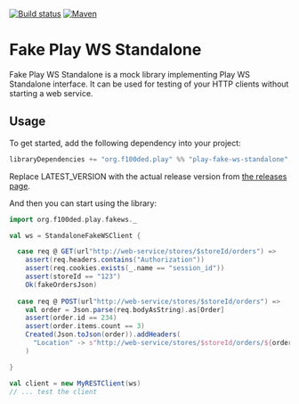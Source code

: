 [![Build status](https://travis-ci.org/f100ded/play-fake-ws-standalone.svg?branch=master)](https://travis-ci.org/f100ded/play-fake-ws-standalone)
[![Maven](https://img.shields.io/maven-central/v/org.f100ded.play/play-fake-ws-standalone_2.12.svg)](http://mvnrepository.com/artifact/org.f100ded.play/play-fake-ws-standalone_2.12)

# Fake Play WS Standalone

Fake Play WS Standalone is a mock library implementing Play WS Standalone interface. It can be used for testing of your HTTP clients without starting a web service.

## Usage

To get started, add the following dependency into your project:
```scala
libraryDependencies += "org.f100ded.play" %% "play-fake-ws-standalone" % "LATEST_VERSION"
```
Replace LATEST_VERSION with the actual release version from [the releases page](https://github.com/f100ded/play-fake-ws-standalone/releases).

And then you can start using the library:
```scala
import org.f100ded.play.fakews._

val ws = StandaloneFakeWSClient {

  case req @ GET(url"http://web-service/stores/$storeId/orders") =>
    assert(req.headers.contains("Authorization"))
    assert(req.cookies.exists(_.name == "session_id"))
    assert(storeId == "123")
    Ok(fakeOrdersJson)
  
  case req @ POST(url"http://web-service/stores/$storeId/orders") =>
    val order = Json.parse(req.bodyAsString).as[Order]
    assert(order.id == 234)
    assert(order.items.count == 3)
    Created(Json.toJson(order)).addHeaders(
      "Location" -> s"http://web-service/stores/$storeId/orders/${order.id}"
    )

}

val client = new MyRESTClient(ws)
// ... test the client
```
